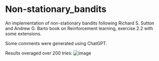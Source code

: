 # Non-stationary_bandits
An implementation of non-stationary bandits following Richard S. Sutton and Andrew G. Barto book on Reinforcement learning, exercise 2.2 with some extensions.

Some comments were generated using ChatGPT.

Results overaged over 200 tries:
![image](https://github.com/FedericoMansutti/Non-stationary_bandits/assets/101039922/450809bd-61f1-4c4e-a81f-077cb2558b02)
